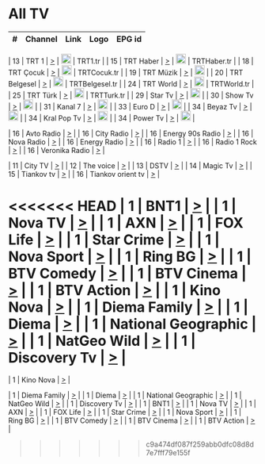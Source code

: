 <h1>All TV</h1>

| #   | Channel        | Link  | Logo | EPG id |
|:---:|:--------------:|:-----:|:----:|:------:|

| 13  | TRT 1            | [>](https://tv-trt1.medya.trt.com.tr/master.m3u8) | <img height="20" src="https://i.imgur.com/j786OLG.png"/> | TRT1.tr |
| 15  | TRT Haber        | [>](https://tv-trthaber.medya.trt.com.tr/master.m3u8) | <img height="20" src="https://i.imgur.com/OVfo8Ab.png"/> | TRTHaber.tr |
| 18  | TRT Çocuk        | [>](https://tv-trtcocuk.medya.trt.com.tr/master.m3u8) | <img height="20" src="https://i.imgur.com/QLFmD6d.png"/> | TRTCocuk.tr |
| 19  | TRT Müzik        | [>](https://tv-trtmuzik.medya.trt.com.tr/master.m3u8) | <img height="20" src="https://i.imgur.com/fIVFCEd.png"/> |
| 20  | TRT Belgesel     | [>](https://tv-trtbelgesel.medya.trt.com.tr/master.m3u8) | <img height="20" src="https://i.imgur.com/MGO87pe.png"/> | TRTBelgesel.tr |
| 24  | TRT World        | [>](https://tv-trtworld.medya.trt.com.tr/master.m3u8) | <img height="20" src="https://i.imgur.com/JEA2xpv.png"/> | TRTWorld.tr |
| 25  | TRT Türk         | [>](https://tv-trtturk.medya.trt.com.tr/master.m3u8) | <img height="20" src="https://i.imgur.com/OSTOQNw.png"/> | TRTTurk.tr |
| 29  | Star Tv   | [>](https://dogus-live.daioncdn.net/startv/startv_360p.m3u8) | <img height="20" src="https://i.imgur.com/IebUZx1.png"/> |
| 30  | Show Tv     | [>](https://ciner-live.daioncdn.net/showtv/showtv.m3u8) | <img height="20" src="https://i.imgur.com/IebUZx1.png"/> |
| 31  | Kanal 7     | [>](https://kanal7-live.daioncdn.net/kanal7/kanal7.m3u8) | <img height="20" src="https://i.imgur.com/IebUZx1.png"/> |
| 33  | Euro D    | [>](https://www.youtube.com/user/KanalD/live) | <img height="20" src="https://i.imgur.com/IebUZx1.png"/> |
| 34  | Beyaz Tv     | [>](https://beyaztv-live.daioncdn.net/beyaztv/beyaztv.m3u8) | <img height="20" src="https://i.imgur.com/IebUZx1.png"/> |
| 34  | Kral Pop Tv     | [>](https://www.youtube.com/watch?v=GuFTuKoXepw) | <img height="20" src="https://i.imgur.com/IebUZx1.png"/> |
| 34  | Power Tv     | [>](https://livetv.powerapp.com.tr/powerTV/powerhd.smil/chunklist.m3u8) | <img height="20" src="https://i.imgur.com/IebUZx1.png"/> |

| 16  | Avto Radio | [>](http://stream.metacast.eu/avtoradio.mp3.m3u) |
| 16  | City Radio | [>](http://stream.metacast.eu/city.aac.m3u) |
| 16  | Energy 90s Radio | [>](http://stream.metacast.eu/energy-90s.m3u) |
| 16  | Nova Radio | [>](http://stream.metacast.eu/nova.aac.m3u) |
| 16  | Energy Radio | [>](http://stream.metacast.eu/nrj.aac.m3u) |
| 16  | Radio 1 | [>](http://stream.metacast.eu/radio1.aac.m3u) |
| 16  | Radio 1 Rock | [>](http://stream.metacast.eu/radio1rock.aac.m3u) |
| 16  | Veronika Radio | [>](http://stream.metacast.eu/veronika.aac.m3u) |

| 11  | City TV | [>](https://tv.city.bg/play/tshls/citytv/index.m3u8) |
| 12  | The voice | [>](https://bss1.neterra.tv/thevoice/thevoice.m3u8) |
| 13  | DSTV | [>](http://46.249.95.140:8081/hls/data.m3u8) |
| 14  | Magic Tv | [>](https://bss1.neterra.tv/magictv/magictv.m3u8) |
| 15  | Tiankov tv | [>](https://streamer103.neterra.tv/tiankov-folk/live.m3u8) |
| 16  | Tiankov orient tv | [>](https://streamer103.neterra.tv/tiankov-orient/live.m3u8) |

<<<<<<< HEAD
| 1 | BNT1 | [>](https://ymkaya.xyz:33284/tv/bnt1/playlist.m3u8?wmsAuthSign=c2VydmVyX3RpbWU9Mi84LzIwMjUgNjozOTowMiBQTSZoYXNoX3ZhbHVlPWFTcGZBZE5iZGJqL1VzWGFreGNYWkE9PSZ2YWxpZG1pbnV0ZXM9NjA=) |
| 1 | Nova TV | [>](https://ymkaya.xyz:33284/tv/novatv/playlist.m3u8?wmsAuthSign=c2VydmVyX3RpbWU9Mi84LzIwMjUgNjozOToxMSBQTSZoYXNoX3ZhbHVlPW1iYkgybGF2UThIdEhDSDJ0Q3R5clE9PSZ2YWxpZG1pbnV0ZXM9NjA=) |
| 1 | AXN | [>](https://ymkaya.xyz:33284/tv/axn/playlist.m3u8?wmsAuthSign=c2VydmVyX3RpbWU9Mi84LzIwMjUgNjozOToyMiBQTSZoYXNoX3ZhbHVlPVBFU0NqUnhRby82bi9kL2gzU0I3YWc9PSZ2YWxpZG1pbnV0ZXM9NjA=) |
| 1 | FOX Life | [>](https://ymkaya.xyz:33284/tv/foxlife/playlist.m3u8?wmsAuthSign=c2VydmVyX3RpbWU9Mi84LzIwMjUgNjozOTozMiBQTSZoYXNoX3ZhbHVlPWJDek84WEp2UFlMTWkzZEJrQjNiNmc9PSZ2YWxpZG1pbnV0ZXM9NjA=) |
| 1 | Star Crime | [>](https://ymkaya.xyz:33284/tv/foxcrime/playlist.m3u8?wmsAuthSign=c2VydmVyX3RpbWU9Mi84LzIwMjUgNjozOTo0MSBQTSZoYXNoX3ZhbHVlPWl1UnpiZ2JYcmQ1NStJZFF5Uk1xTFE9PSZ2YWxpZG1pbnV0ZXM9NjA=) |
| 1 | Nova Sport | [>](https://ymkaya.xyz:33284/tv/novasport/playlist.m3u8?wmsAuthSign=c2VydmVyX3RpbWU9Mi84LzIwMjUgNjozOTo1MSBQTSZoYXNoX3ZhbHVlPWFFd1MrdkNXMFNBckVvenEvUEsvdlE9PSZ2YWxpZG1pbnV0ZXM9NjA=) |
| 1 | Ring BG | [>](https://ymkaya.xyz:33284/tv/ringbg/playlist.m3u8?wmsAuthSign=c2VydmVyX3RpbWU9Mi84LzIwMjUgNjo0MDowMSBQTSZoYXNoX3ZhbHVlPUVjY1cvZ0tkaHI3UDZYUHl4RFVvamc9PSZ2YWxpZG1pbnV0ZXM9NjA=) |
| 1 | BTV Comedy | [>](https://ymkaya.xyz:33284/tv/btvcomedy/playlist.m3u8?wmsAuthSign=c2VydmVyX3RpbWU9Mi84LzIwMjUgNjo0MDoxMSBQTSZoYXNoX3ZhbHVlPUhxL1pEWERUSWVyVGdiclhWdkNWK1E9PSZ2YWxpZG1pbnV0ZXM9NjA=) |
| 1 | BTV Cinema | [>](https://ymkaya.xyz:33284/tv/btvcinema/playlist.m3u8?wmsAuthSign=c2VydmVyX3RpbWU9Mi84LzIwMjUgNjo0MDoyMCBQTSZoYXNoX3ZhbHVlPXc0eER5cWN4RkZPcUN5UmlOQ3JNR3c9PSZ2YWxpZG1pbnV0ZXM9NjA=) |
| 1 | BTV Action | [>](https://ymkaya.xyz:33284/tv/btvaction/playlist.m3u8?wmsAuthSign=c2VydmVyX3RpbWU9Mi84LzIwMjUgNjo0MDozMCBQTSZoYXNoX3ZhbHVlPTRROE8rYlNyK1BxNmlCaytOOVFlQUE9PSZ2YWxpZG1pbnV0ZXM9NjA=) |
| 1 | Kino Nova | [>](https://ymkaya.xyz:33284/tv/kinonova/playlist.m3u8?wmsAuthSign=c2VydmVyX3RpbWU9Mi84LzIwMjUgNjo0MDo0MCBQTSZoYXNoX3ZhbHVlPTVXenoxb1I4QmdjSlJWQWY3MmpvT1E9PSZ2YWxpZG1pbnV0ZXM9NjA=) |
| 1 | Diema Family | [>](https://ymkaya.xyz:33284/tv/diemafamily/playlist.m3u8?wmsAuthSign=c2VydmVyX3RpbWU9Mi84LzIwMjUgNjo0MDo0OSBQTSZoYXNoX3ZhbHVlPVB6UzZxMUs5WjhmcjBuVmhLNEZQUEE9PSZ2YWxpZG1pbnV0ZXM9NjA=) |
| 1 | Diema | [>](https://ymkaya.xyz:33284/tv/diema/playlist.m3u8?wmsAuthSign=c2VydmVyX3RpbWU9Mi84LzIwMjUgNjo0MTo0NCBQTSZoYXNoX3ZhbHVlPVhIUjN1bkwva3hXb2JkNWRneDJIWEE9PSZ2YWxpZG1pbnV0ZXM9NjA=) |
| 1 | National Geographic | [>](https://ymkaya.xyz:33284/tv/natgeo/playlist.m3u8?wmsAuthSign=c2VydmVyX3RpbWU9Mi84LzIwMjUgNjo0MTo1MyBQTSZoYXNoX3ZhbHVlPVQ5TzRXQjZxTE1pTGY3aWZmUVhnbXc9PSZ2YWxpZG1pbnV0ZXM9NjA=) |
| 1 | NatGeo Wild | [>](https://ymkaya.xyz:33284/tv/natgeowild/playlist.m3u8?wmsAuthSign=c2VydmVyX3RpbWU9Mi84LzIwMjUgNjo0MjowMyBQTSZoYXNoX3ZhbHVlPUVsdnpyWDF6VjlGVFI1R0RNekxUSXc9PSZ2YWxpZG1pbnV0ZXM9NjA=) |
| 1 | Discovery Tv | [>](https://ymkaya.xyz:33284/tv/discovery/playlist.m3u8?wmsAuthSign=c2VydmVyX3RpbWU9Mi84LzIwMjUgNjo0MjoxMyBQTSZoYXNoX3ZhbHVlPUNhbURKQUVCYThHV1o3aE54RkI1QVE9PSZ2YWxpZG1pbnV0ZXM9NjA=) |
=======


| 1 | Kino Nova | [>](https://ymkaya.xyz:11336/tv/kinonova/playlist.m3u8?wmsAuthSign=c2VydmVyX3RpbWU9MS8yLzIwMjUgNDo0MDoyMCBBTSZoYXNoX3ZhbHVlPWlFS1FrWEtMMVRFM3l5YklUWUJQUHc9PSZ2YWxpZG1pbnV0ZXM9NjA=) |

| 1 | Diema Family | [>](https://ymkaya.xyz:11336/tv/diemafamily/playlist.m3u8?wmsAuthSign=c2VydmVyX3RpbWU9MS8yLzIwMjUgNDo0MDozMCBBTSZoYXNoX3ZhbHVlPUVUaTVKTldvZTF5WVVCM0YwL21kaXc9PSZ2YWxpZG1pbnV0ZXM9NjA=) |
| 1 | Diema | [>](https://ymkaya.xyz:11336/tv/diema/playlist.m3u8?wmsAuthSign=c2VydmVyX3RpbWU9MS8yLzIwMjUgNDo0MDo0MCBBTSZoYXNoX3ZhbHVlPVlYMWVJT2NuUjNpUTBsaytEUFFOS2c9PSZ2YWxpZG1pbnV0ZXM9NjA=) |
| 1 | National Geographic | [>](https://ymkaya.xyz:11336/tv/natgeo/playlist.m3u8?wmsAuthSign=c2VydmVyX3RpbWU9MS8yLzIwMjUgNDo0MTo0MSBBTSZoYXNoX3ZhbHVlPTJQTlVmcG5nYWx0M013eUhGRGxnd0E9PSZ2YWxpZG1pbnV0ZXM9NjA=) |
| 1 | NatGeo Wild | [>](https://ymkaya.xyz:11336/tv/natgeowild/playlist.m3u8?wmsAuthSign=c2VydmVyX3RpbWU9MS8yLzIwMjUgNDo0MTo1MSBBTSZoYXNoX3ZhbHVlPVl1OXZaTTliN0hGWEN3eDBYd1duNkE9PSZ2YWxpZG1pbnV0ZXM9NjA=) |
| 1 | Discovery Tv | [>](https://ymkaya.xyz:11336/tv/discovery/playlist.m3u8?wmsAuthSign=c2VydmVyX3RpbWU9MS8yLzIwMjUgNDo0MjowMSBBTSZoYXNoX3ZhbHVlPWtBQmdLNlY2RmQwWElzMVYzSDJyVkE9PSZ2YWxpZG1pbnV0ZXM9NjA=) |
| 1 | BNT1 | [>](https://ymkaya.xyz:11336/tv/bnt1/playlist.m3u8?wmsAuthSign=c2VydmVyX3RpbWU9MS8yLzIwMjUgNDozODozOCBBTSZoYXNoX3ZhbHVlPVVrMVlRQXpJWlhYeUh6ZFVpSC9NMUE9PSZ2YWxpZG1pbnV0ZXM9NjA=) |
| 1 | Nova TV | [>](https://ymkaya.xyz:11336/tv/novatv/playlist.m3u8?wmsAuthSign=c2VydmVyX3RpbWU9MS8yLzIwMjUgNDozODo0OCBBTSZoYXNoX3ZhbHVlPUVxQjh1a0ZzYkVGZU8zZDFGTzdreVE9PSZ2YWxpZG1pbnV0ZXM9NjA=) |
| 1 | AXN | [>](https://ymkaya.xyz:11336/tv/axn/playlist.m3u8?wmsAuthSign=c2VydmVyX3RpbWU9MS8yLzIwMjUgNDozODo1OCBBTSZoYXNoX3ZhbHVlPUpkWStGY1hkNXhaOVpPZ0thQ0FZL3c9PSZ2YWxpZG1pbnV0ZXM9NjA=) |
| 1 | FOX Life | [>](https://ymkaya.xyz:11336/tv/foxlife/playlist.m3u8?wmsAuthSign=c2VydmVyX3RpbWU9MS8yLzIwMjUgNDozOToxMCBBTSZoYXNoX3ZhbHVlPWt1ZDc1T3AzYlZDTjJnSy9TU0xJZlE9PSZ2YWxpZG1pbnV0ZXM9NjA=) |
| 1 | Star Crime | [>](https://ymkaya.xyz:11336/tv/foxcrime/playlist.m3u8?wmsAuthSign=c2VydmVyX3RpbWU9MS8yLzIwMjUgNDozOToyMCBBTSZoYXNoX3ZhbHVlPXIwVU45Nm9FR1l2enNkTG9TanBxbmc9PSZ2YWxpZG1pbnV0ZXM9NjA=) |
| 1 | Nova Sport | [>](https://ymkaya.xyz:11336/tv/novasport/playlist.m3u8?wmsAuthSign=c2VydmVyX3RpbWU9MS8yLzIwMjUgNDozOTozMCBBTSZoYXNoX3ZhbHVlPXlSZ0UxazVaM0xhSmc0NmR4T0c1T2c9PSZ2YWxpZG1pbnV0ZXM9NjA=) |
| 1 | Ring BG | [>](https://ymkaya.xyz:11336/tv/ringbg/playlist.m3u8?wmsAuthSign=c2VydmVyX3RpbWU9MS8yLzIwMjUgNDozOTo0MCBBTSZoYXNoX3ZhbHVlPTR4aUlFNHVUYWN4enY1WkVuOFZma2c9PSZ2YWxpZG1pbnV0ZXM9NjA=) |
| 1 | BTV Comedy | [>](https://ymkaya.xyz:11336/tv/btvcomedy/playlist.m3u8?wmsAuthSign=c2VydmVyX3RpbWU9MS8yLzIwMjUgNDozOTo1MCBBTSZoYXNoX3ZhbHVlPUtrMTJ2RHNTTUU1RFp1ZkVOdXFSK3c9PSZ2YWxpZG1pbnV0ZXM9NjA=) |
| 1 | BTV Cinema | [>](https://ymkaya.xyz:11336/tv/btvcinema/playlist.m3u8?wmsAuthSign=c2VydmVyX3RpbWU9MS8yLzIwMjUgNDozOTo1OSBBTSZoYXNoX3ZhbHVlPTZWcU9FZW56cG1NM1lrYy8xNE5NeHc9PSZ2YWxpZG1pbnV0ZXM9NjA=) |
| 1 | BTV Action | [>](https://ymkaya.xyz:11336/tv/btvaction/playlist.m3u8?wmsAuthSign=c2VydmVyX3RpbWU9MS8yLzIwMjUgNDo0MDoxMCBBTSZoYXNoX3ZhbHVlPUlDd0ErRkZVWThyMVZwR3c2REdGZ3c9PSZ2YWxpZG1pbnV0ZXM9NjA=) |
>>>>>>> c9a474df087f259abb0dfc08d8d7e7fff79e155f
